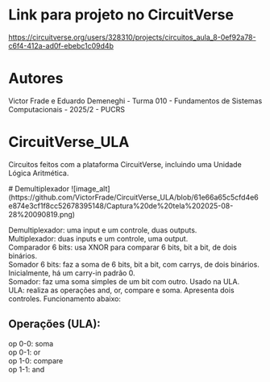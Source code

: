 # Link para projeto no CircuitVerse
https://circuitverse.org/users/328310/projects/circuitos_aula_8-0ef92a78-c6f4-412a-ad0f-ebebc1c09d4b
# Autores
Victor Frade e Eduardo Demeneghi - Turma 010 - Fundamentos de Sistemas Computacionais - 2025/2 - PUCRS
# CircuitVerse_ULA
<p>Circuitos feitos com a plataforma CircuitVerse, incluindo uma Unidade Lógica Aritmética.</p>
# Demultiplexador
![image_alt](https://github.com/VictorFrade/CircuitVerse_ULA/blob/61e66a65c5cfd4e6e874e3cf1f8cc52678395148/Captura%20de%20tela%202025-08-28%20090819.png)
<p></p>Demultiplexador: uma input e um controle, duas outputs.<br>
Multiplexador: duas inputs e um controle, uma output.<br>
Comparador 6 bits: usa XNOR para comparar 6 bits, bit a bit, de dois binários.<br>
Somador 6 bits: faz a soma de 6 bits, bit a bit, com carrys, de dois binários. Inicialmente, há um carry-in padrão 0.<br>
Somador: faz uma soma simples de um bit com outro. Usado na ULA.<br>
ULA: realiza as operações and, or, compare e soma. Apresenta dois controles. Funcionamento abaixo:</p>

## Operações (ULA):
<p>op 0-0: soma<br>
op 0-1: or<br>
op 1-0: compare<br>
op 1-1: and<br></p>

